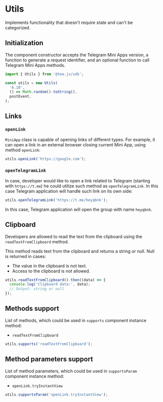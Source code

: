 # Utils

Implements functionality that doesn't require state and can't be categorized.

## Initialization

The component constructor accepts the Telegram Mini Apps version, a function to generate a request
identifier, and an optional function to call Telegram Mini Apps methods.

```typescript  
import { Utils } from '@tma.js/sdk';

const utils = new Utils(
  '6.10',
  () => Math.random().toString(),
  postEvent,
);  
```

## Links

### `openLink`

`MiniApp` class is capable of opening links of different types. For example, it can open a link
in an external browser closing current Mini App, using method `openLink`:

```typescript
utils.openLink('https://google.com');
```

### `openTelegramLink`

In case, developer would like to open a link related to Telegram (starting with `https://t.me`) he
could utilize such method as `openTelegramLink`. In this case Telegram application
will handle such link on its own side:

```typescript
utils.openTelegramLink('https://t.me/heyqbnk');
```

In this case, Telegram application will open the group with name `heyqbnk`.

## Clipboard

Developers are allowed to read the text from the clipboard using the `readTextFromClipboard`
method.

This method reads text from the clipboard and returns a string or null. Null is returned in cases:

- The value in the clipboard is not text.
- Access to the clipboard is not allowed.

```typescript
utils.readTextFromClipboard().then((data) => {
  console.log('Clipboard data:', data);
  // Output: string or null
});
```

## Methods support

List of methods, which could be used in `supports` component instance method:

- `readTextFromClipboard`

```typescript
utils.supports('readTextFromClipboard');
```

## Method parameters support

List of method parameters, which could be used in `supportsParam` component instance method:

- `openLink.tryInstantView`

```typescript
utils.supportsParam('openLink.tryInstantView');
```
